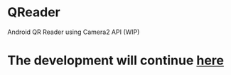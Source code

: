 # QReader
Android QR Reader using Camera2 API (WIP)

# The development will continue [here](https://github.com/DaisaInc/QReader)
